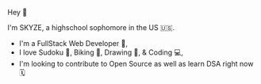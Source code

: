 Hey 👋 

I'm SKYZE, a highschool sophomore in the US 🇺🇸.

 - I'm a FullStack Web Developer 🤖,
 - I love Sudoku 🧩, Biking 🚴, Drawing 🎨, & Coding 💻,
 - I'm looking to contribute to Open Source as well as learn DSA right now 🗓 
 


